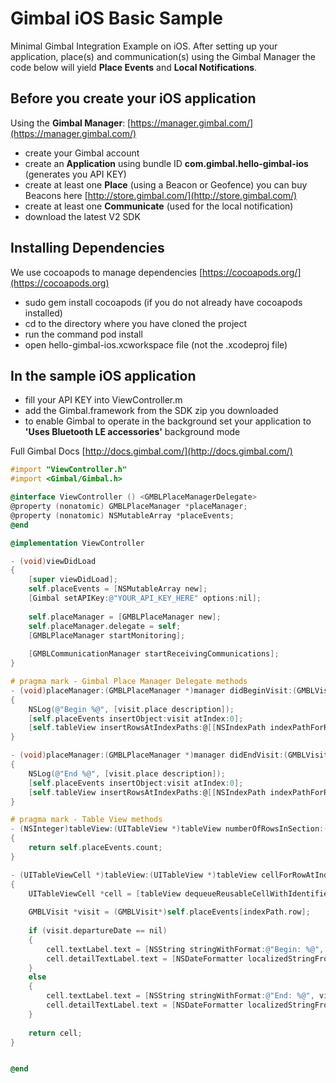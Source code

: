# Gimbal iOS Basic Sample
Minimal Gimbal Integration Example on iOS. After setting up your application, place(s) and communication(s) using the Gimbal Manager the code below will yield **Place Events** and **Local Notifications**.

## Before you create your iOS application
Using the **Gimbal Manager**:
[https://manager.gimbal.com/](https://manager.gimbal.com/)
- create your Gimbal account 
- create an **Application** using bundle ID **com.gimbal.hello-gimbal-ios** (generates you API KEY)
- create at least one **Place** (using a Beacon or Geofence) you can buy Beacons here [http://store.gimbal.com/](http://store.gimbal.com/)
- create at least one **Communicate** (used for the local notification)
- download the latest V2 SDK

## Installing Dependencies
We use cocoapods to manage dependencies [https://cocoapods.org/](https://cocoapods.org)
- sudo gem install cocoapods (if you do not already have cocoapods installed)
- cd to the directory where you have cloned the project
- run the command pod install
- open hello-gimbal-ios.xcworkspace file (not the .xcodeproj file)

## In the sample iOS application
- fill your API KEY into ViewController.m
- add the Gimbal.framework from the SDK zip you downloaded
- to enable Gimbal to operate in the background set your application to **'Uses Bluetooth LE accessories'** background mode 

Full Gimbal Docs [http://docs.gimbal.com/](http://docs.gimbal.com/)

```objective-c
#import "ViewController.h"
#import <Gimbal/Gimbal.h>

@interface ViewController () <GMBLPlaceManagerDelegate>
@property (nonatomic) GMBLPlaceManager *placeManager;
@property (nonatomic) NSMutableArray *placeEvents;
@end

@implementation ViewController

- (void)viewDidLoad
{
    [super viewDidLoad];
    self.placeEvents = [NSMutableArray new];
    [Gimbal setAPIKey:@"YOUR_API_KEY_HERE" options:nil];
    
    self.placeManager = [GMBLPlaceManager new];
    self.placeManager.delegate = self;
    [GMBLPlaceManager startMonitoring];
    
    [GMBLCommunicationManager startReceivingCommunications];
}

# pragma mark - Gimbal Place Manager Delegate methods
- (void)placeManager:(GMBLPlaceManager *)manager didBeginVisit:(GMBLVisit *)visit
{
    NSLog(@"Begin %@", [visit.place description]);
    [self.placeEvents insertObject:visit atIndex:0];
    [self.tableView insertRowsAtIndexPaths:@[[NSIndexPath indexPathForRow:0 inSection:0]] withRowAnimation:UITableViewRowAnimationAutomatic];
}

- (void)placeManager:(GMBLPlaceManager *)manager didEndVisit:(GMBLVisit *)visit
{
    NSLog(@"End %@", [visit.place description]);
    [self.placeEvents insertObject:visit atIndex:0];
    [self.tableView insertRowsAtIndexPaths:@[[NSIndexPath indexPathForRow:0 inSection:0]] withRowAnimation:UITableViewRowAnimationAutomatic];
}

# pragma mark - Table View methods
- (NSInteger)tableView:(UITableView *)tableView numberOfRowsInSection:(NSInteger)section
{
    return self.placeEvents.count;
}

- (UITableViewCell *)tableView:(UITableView *)tableView cellForRowAtIndexPath:(NSIndexPath *)indexPath
{
    UITableViewCell *cell = [tableView dequeueReusableCellWithIdentifier:@"cell" forIndexPath:indexPath];
    
    GMBLVisit *visit = (GMBLVisit*)self.placeEvents[indexPath.row];
    
    if (visit.departureDate == nil)
    {
        cell.textLabel.text = [NSString stringWithFormat:@"Begin: %@", visit.place.name];
        cell.detailTextLabel.text = [NSDateFormatter localizedStringFromDate:visit.arrivalDate dateStyle:NSDateFormatterShortStyle timeStyle:NSDateFormatterMediumStyle];
    }
    else
    {
        cell.textLabel.text = [NSString stringWithFormat:@"End: %@", visit.place.name];
        cell.detailTextLabel.text = [NSDateFormatter localizedStringFromDate:visit.departureDate dateStyle:NSDateFormatterShortStyle timeStyle:NSDateFormatterMediumStyle];
    }
    
    return cell;
}


@end

```

